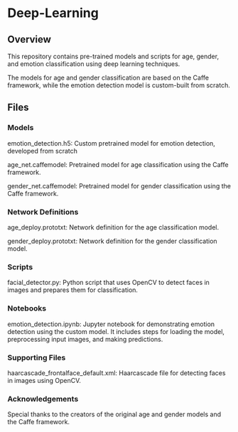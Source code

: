 # Deep-Learning

## Overview

This repository contains pre-trained models and scripts for age, gender, and emotion classification using deep learning techniques. 

The models for age and gender classification are based on the Caffe framework, while the emotion detection model is custom-built from scratch.

## Files

### Models

emotion_detection.h5: Custom pretrained model for emotion detection, developed from scratch

age_net.caffemodel: Pretrained model for age classification using the Caffe framework.

gender_net.caffemodel: Pretrained model for gender classification using the Caffe framework.

### Network Definitions

age_deploy.prototxt: Network definition for the age classification model.

gender_deploy.prototxt: Network definition for the gender classification model.

### Scripts

facial_detector.py: Python script that uses OpenCV to detect faces in images and prepares them for classification.

### Notebooks

emotion_detection.ipynb: Jupyter notebook for demonstrating emotion detection using the custom model. It includes steps for loading the model, preprocessing input images, and making predictions.

### Supporting Files

haarcascade_frontalface_default.xml: Haarcascade file for detecting faces in images using OpenCV.

### Acknowledgements

Special thanks to the creators of the original age and gender models and the Caffe framework.
